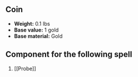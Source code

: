 ## Coin
- **Weight:** 0.1 lbs
- **Base value:** 1 gold
- **Base material:** Gold
## Component for the following spell
1. [[Probe]]
